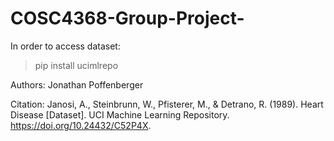 # COSC4368-Group-Project-

In order to access dataset:
>pip install ucimlrepo

Authors:
Jonathan Poffenberger

Citation:
Janosi, A., Steinbrunn, W., Pfisterer, M., & Detrano, R. 
(1989). Heart Disease [Dataset]. UCI Machine Learning Repository. 
https://doi.org/10.24432/C52P4X.
